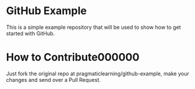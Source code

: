 GitHub Example
==============

This is a simple example repository that will be used to show how to get started with GitHub.

How to Contribute000000
=================

Just fork the original repo at pragmaticlearning/github-example, make your changes and send over a Pull Request.

